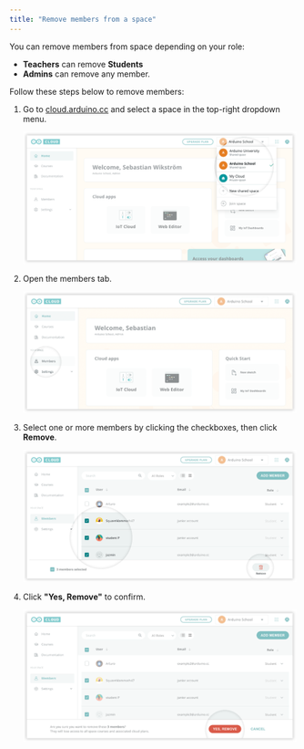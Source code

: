 ```yaml
---
title: "Remove members from a space"
---
```


You can remove members from space depending on your role:

* **Teachers** can remove **Students**
* **Admins** can remove any member.

Follow these steps below to remove members:

1. Go to [cloud.arduino.cc](https://cloud.arduino.cc/) and select a space in the top-right dropdown menu.

   ![Selecting a shared space in Arduino Cloud.](img/cloud-space-dropdown-shared.png)

2. Open the members tab.

   ![Opening the members tab.](img/space-members-tab.png)

3. Select one or more members by clicking the checkboxes, then click **Remove**.

   ![Selecting three members and clicking the "Remove" button.](img/space-select-remove.png)

4. Click **"Yes, Remove"** to confirm.

   ![Confirming removal by clicking the "Yes, Remove" button.](img/space-members-remove-confirm.png)
